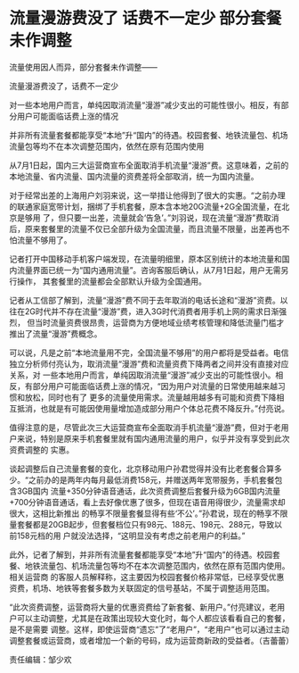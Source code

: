 # 流量漫游费没了 话费不一定少 部分套餐未作调整

流量使用因人而异，部分套餐未作调整——

流量漫游费没了，话费不一定少

对一些本地用户而言，单纯因取消流量“漫游”减少支出的可能性很小。相反，有部分用户可能面临话费上涨的情况

并非所有流量套餐都能享受“本地”升“国内”的待遇。校园套餐、地铁流量包、机场流量包等均不在本次调整范围内，依然在原有范围内使用

从7月1日起，国内三大运营商宣布全面取消手机流量“漫游”费。这意味着，之前的本地流量、省内流量、国内流量的资费差将全部取消，统一为国内流量。

对于经常出差的上海用户刘羽来说，这一举措让他得到了很大的实惠。“之前办理的联通家庭宽带计划，捆绑了手机套餐，原本含本地20G流量+2G全国流量，在北京是够用
了，但只要一出差，流量就会‘告急’。”刘羽说，现在流量“漫游”费取消后，原来套餐里的流量不仅已全部升级为全国流量，而且流量不限量，出差再也不怕流量不够用了。

记者打开中国移动手机客户端发现，在流量明细里，原本区别统计的本地流量和国内流量界面已统一为“国内通用流量”。咨询客服后确认，从7月1日起，用户无需另行操作，
其套餐里的流量都会全部默认升级为全国通用。

记者从工信部了解到，流量“漫游”费不同于去年取消的电话长途和“漫游”资费。以往在2G时代并不存在流量“漫游”费，进入3G时代消费者用手机上网的需求日渐强烈，
但当时流量资费很昂贵，运营商为方便地域业绩考核管理和降低流量门槛才推出了流量“漫游”费概念。

可以说，凡是之前“本地流量用不完，全国流量不够用”的用户都将是受益者。电信独立分析师付亮认为，取消流量“漫游”费和流量资费下降两者之间并没有直接对应关系，对
一些本地用户而言，单纯因取消流量“漫游”减少支出的可能性很小。相反，有部分用户可能面临话费上涨的情况，“因为用户对流量的日常使用越来越习惯和放松，同时也有了
更多的流量使用需求。流量越用越多有可能和资费下降相互抵消，也就是有可能因使用量增加造成部分用户个体总花费不降反升。”付亮说。

值得注意的是，尽管此次三大运营商宣布全面取消手机流量“漫游”费，但对于老用户来说，特别是原来手机套餐里就有国内通用流量的用户，似乎并没有享受到此次资费调整的
实惠。

谈起调整后自己流量套餐的变化，北京移动用户孙君觉得并没有比老套餐合算多少。“之前办的是两年内每月最低消费158元，并赠送两年宽带服务，手机套餐包含3GB国内
流量+350分钟语音通话，此次资费调整后套餐升级为6GB国内流量+700分钟语音通话，看上去好像优惠了很多，但现在语音用得很少，流量需求却很大，这相比新推出
的畅享不限量套餐显得有些‘不公’。”孙君说，现在的畅享不限量套餐都是20GB起步，但套餐档位只有98元、188元、198元、288元，导致以前158元档的用
户就没法选择，“这明显没有考虑之前老用户的利益。”

此外，记者了解到，并非所有流量套餐都能享受“本地”升“国内”的待遇。校园套餐、地铁流量包、机场流量包等均不在本次调整范围内，依然在原有范围内使用。相关运营商
的客服人员解释称，这主要因为校园套餐价格非常低，已经享受优惠资费，机场、地铁等套餐多数为关联固定的信号基站，不属于调整适用范围。

“此次资费调整，运营商将大量的优惠资费给了新套餐、新用户。”付亮建议，老用户可以主动调整，尤其是在政策出现较大变化时，每个人都应该看看自己的套餐，是不是需要
调整。这样，即使运营商“遗忘”了“老用户”，“老用户”也可以通过主动调整套餐或运营商，或者增加一个新的号码，成为运营商新政的受益者。（吉蕾蕾）

责任编辑：邹少欢

